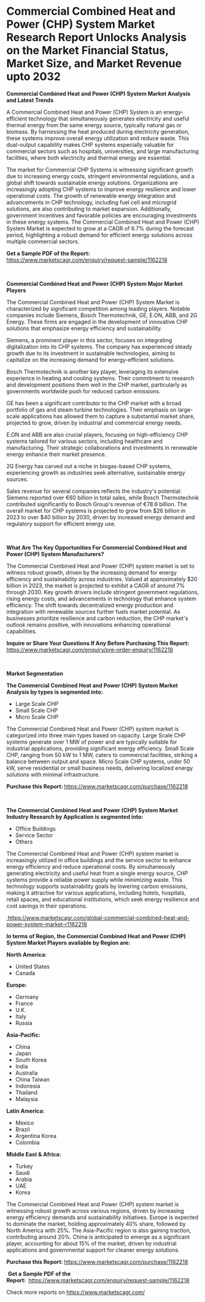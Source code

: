 <p><h1>Commercial Combined Heat and Power (CHP) System Market Research Report Unlocks Analysis on the Market Financial Status, Market Size, and Market Revenue upto 2032</h1></p><p><strong>Commercial Combined Heat and Power (CHP) System Market Analysis and Latest Trends</strong></p>
<p><p>A Commercial Combined Heat and Power (CHP) System is an energy-efficient technology that simultaneously generates electricity and useful thermal energy from the same energy source, typically natural gas or biomass. By harnessing the heat produced during electricity generation, these systems improve overall energy utilization and reduce waste. This dual-output capability makes CHP systems especially valuable for commercial sectors such as hospitals, universities, and large manufacturing facilities, where both electricity and thermal energy are essential.</p><p>The market for Commercial CHP Systems is witnessing significant growth due to increasing energy costs, stringent environmental regulations, and a global shift towards sustainable energy solutions. Organizations are increasingly adopting CHP systems to improve energy resilience and lower operational costs. The growth of renewable energy integration and advancements in CHP technology, including fuel cell and microgrid solutions, are also contributing to market expansion. Additionally, government incentives and favorable policies are encouraging investments in these energy systems. The Commercial Combined Heat and Power (CHP) System Market is expected to grow at a CAGR of 6.7% during the forecast period, highlighting a robust demand for efficient energy solutions across multiple commercial sectors.</p></p>
<p><strong>Get a Sample PDF of the Report:&nbsp;</strong> <a href="https://www.marketscagr.com/enquiry/request-sample/1162218?utm_campaign=2631&utm_medium=2&utm_source=Github&utm_content=ia&utm_term=11042025&utm_id=commercial-combined-heat-and-power-chp-system">https://www.marketscagr.com/enquiry/request-sample/1162218</a></p>
<p>&nbsp;</p>
<p><strong>Commercial Combined Heat and Power (CHP) System Major Market Players</strong></p>
<p><p>The Commercial Combined Heat and Power (CHP) System Market is characterized by significant competition among leading players. Notable companies include Siemens, Bosch Thermotechnik, GE, E.ON, ABB, and 2G Energy. These firms are engaged in the development of innovative CHP solutions that emphasize energy efficiency and sustainability.</p><p>Siemens, a prominent player in this sector, focuses on integrating digitalization into its CHP systems. The company has experienced steady growth due to its investment in sustainable technologies, aiming to capitalize on the increasing demand for energy-efficient solutions.</p><p>Bosch Thermotechnik is another key player, leveraging its extensive experience in heating and cooling systems. Their commitment to research and development positions them well in the CHP market, particularly as governments worldwide push for reduced carbon emissions.</p><p>GE has been a significant contributor to the CHP market with a broad portfolio of gas and steam turbine technologies. Their emphasis on large-scale applications has allowed them to capture a substantial market share, projected to grow, driven by industrial and commercial energy needs.</p><p>E.ON and ABB are also crucial players, focusing on high-efficiency CHP systems tailored for various sectors, including healthcare and manufacturing. Their strategic collaborations and investments in renewable energy enhance their market presence.</p><p>2G Energy has carved out a niche in biogas-based CHP systems, experiencing growth as industries seek alternative, sustainable energy sources. </p><p>Sales revenue for several companies reflects the industry's potential: Siemens reported over €60 billion in total sales, while Bosch Thermotechnik contributed significantly to Bosch Group's revenue of €78.6 billion. The overall market for CHP systems is projected to grow from $26 billion in 2023 to over $40 billion by 2030, driven by increased energy demand and regulatory support for efficient energy use.</p></p>
<p>&nbsp;</p>
<p><strong>What Are The Key Opportunities For Commercial Combined Heat and Power (CHP) System Manufacturers?</strong></p>
<p><p>The Commercial Combined Heat and Power (CHP) system market is set to witness robust growth, driven by the increasing demand for energy efficiency and sustainability across industries. Valued at approximately $20 billion in 2023, the market is projected to exhibit a CAGR of around 7% through 2030. Key growth drivers include stringent government regulations, rising energy costs, and advancements in technology that enhance system efficiency. The shift towards decentralized energy production and integration with renewable sources further fuels market potential. As businesses prioritize resilience and carbon reduction, the CHP market's outlook remains positive, with innovations enhancing operational capabilities.</p></p>
<p><strong>Inquire or Share Your Questions If Any Before Purchasing This Report:</strong> <a href="https://www.marketscagr.com/enquiry/pre-order-enquiry/1162218?utm_campaign=2631&utm_medium=2&utm_source=Github&utm_content=ia&utm_term=11042025&utm_id=commercial-combined-heat-and-power-chp-system">https://www.marketscagr.com/enquiry/pre-order-enquiry/1162218</a></p>
<p>&nbsp;</p>
<p><strong>Market Segmentation</strong></p>
<p><strong>The Commercial Combined Heat and Power (CHP) System Market Analysis by types is segmented into:</strong></p>
<p><ul><li>Large Scale CHP</li><li>Small Scale CHP</li><li>Micro Scale CHP</li></ul></p>
<p><p>The Commercial Combined Heat and Power (CHP) system market is categorized into three main types based on capacity. Large Scale CHP systems generate over 1 MW of power and are typically suitable for industrial applications, providing significant energy efficiency. Small Scale CHP, ranging from 50 kW to 1 MW, caters to commercial facilities, striking a balance between output and space. Micro Scale CHP systems, under 50 kW, serve residential or small business needs, delivering localized energy solutions with minimal infrastructure.</p></p>
<p><strong>Purchase this Report:&nbsp;</strong><a href="https://www.marketscagr.com/purchase/1162218?utm_campaign=2631&utm_medium=2&utm_source=Github&utm_content=ia&utm_term=11042025&utm_id=commercial-combined-heat-and-power-chp-system">https://www.marketscagr.com/purchase/1162218</a></p>
<p>&nbsp;</p>
<p><strong>The Commercial Combined Heat and Power (CHP) System Market Industry Research by Application is segmented into:</strong></p>
<p><ul><li>Office Buildings</li><li>Service Sector</li><li>Others</li></ul></p>
<p><p>The Commercial Combined Heat and Power (CHP) system market is increasingly utilized in office buildings and the service sector to enhance energy efficiency and reduce operational costs. By simultaneously generating electricity and useful heat from a single energy source, CHP systems provide a reliable power supply while minimizing waste. This technology supports sustainability goals by lowering carbon emissions, making it attractive for various applications, including hotels, hospitals, retail spaces, and educational institutions, which seek energy resilience and cost savings in their operations.</p></p>
<p><a href="https://www.marketscagr.com/global-commercial-combined-heat-and-power-system-market-r1162218?utm_campaign=2631&utm_medium=2&utm_source=Github&utm_content=ia&utm_term=11042025&utm_id=commercial-combined-heat-and-power-chp-system">&nbsp;https://www.marketscagr.com/global-commercial-combined-heat-and-power-system-market-r1162218</a></p>
<p><strong>In terms of Region, the Commercial Combined Heat and Power (CHP) System Market Players available by Region are:</strong></p>
<p>
    <p> <strong> North America: </strong>
        <ul>
            <li>United States</li>
            <li>Canada</li>
        </ul>
        </p> 
    <p> <strong> Europe: </strong>
        <ul>
            <li>Germany</li>
            <li>France</li>
            <li>U.K.</li>
            <li>Italy</li>
            <li>Russia</li>
        </ul>
        </p> 
    <p> <strong> Asia-Pacific: </strong>
        <ul>
            <li>China</li>
            <li>Japan</li>
            <li>South Korea</li>
            <li>India</li>
            <li>Australia</li>
            <li>China Taiwan</li>
            <li>Indonesia</li>
            <li>Thailand</li>
            <li>Malaysia</li>
        </ul>
        </p> 
    <p> <strong> Latin America: </strong>
        <ul>
            <li>Mexico</li>
            <li>Brazil</li>
            <li>Argentina Korea</li>
            <li>Colombia</li>
        </ul>
        </p> 
    <p> <strong> Middle East & Africa: </strong>
        <ul>
            <li>Turkey</li>
            <li>Saudi</li>
            <li>Arabia</li>
            <li>UAE</li>
            <li>Korea</li>
        </ul>
    </p>
    </p>
<p><p>The Commercial Combined Heat and Power (CHP) system market is witnessing robust growth across various regions, driven by increasing energy efficiency demands and sustainability initiatives. Europe is expected to dominate the market, holding approximately 40% share, followed by North America with 25%. The Asia-Pacific region is also gaining traction, contributing around 20%. China is anticipated to emerge as a significant player, accounting for about 15% of the market, driven by industrial applications and governmental support for cleaner energy solutions.</p></p>
<p><strong>Purchase this Report: </strong><a href="https://www.marketscagr.com/purchase/1162218?utm_campaign=2631&utm_medium=2&utm_source=Github&utm_content=ia&utm_term=11042025&utm_id=commercial-combined-heat-and-power-chp-system">https://www.marketscagr.com/purchase/1162218</a></p>
<p>&nbsp;<strong>Get a Sample PDF of the Report:&nbsp;&nbsp;</strong><a href="https://www.marketscagr.com/enquiry/request-sample/1162218?utm_campaign=2631&utm_medium=2&utm_source=Github&utm_content=ia&utm_term=11042025&utm_id=commercial-combined-heat-and-power-chp-system">https://www.marketscagr.com/enquiry/request-sample/1162218</a></p>
<p><strong></strong></p>
<p>Check more reports on <a href="https://www.marketscagr.com/?utm_campaign=2631&utm_medium=2&utm_source=Github&utm_content=ia&utm_term=11042025&utm_id=commercial-combined-heat-and-power-chp-system">https://www.marketscagr.com/</a></p>
